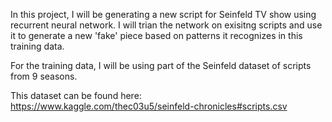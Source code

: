 In this project, I will be generating a new script for Seinfeld TV show  using recurrent neural network. I will trian the network on exisitng scripts and use it to generate a new 'fake' piece based on patterns it recognizes in this training data.

For the training data, I will be using part of the Seinfeld dataset of scripts from 9 seasons. 

This dataset can be found here:
https://www.kaggle.com/thec03u5/seinfeld-chronicles#scripts.csv
